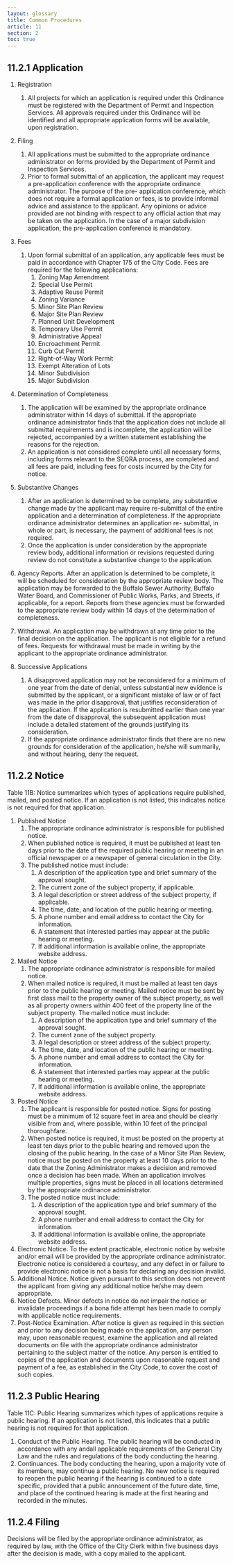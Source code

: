 ```yaml
---
layout: glossary
title: Common Procedures
article: 11
section: 2
toc: true
---
```


## 11.2.1 Application

1. Registration
   1. All projects for which an application is required under this Ordinance must be registered with the Department of Permit and Inspection Services. All approvals required under this Ordinance will be identified and all appropriate application forms will be available, upon registration.
2. Filing
   1. All applications must be submitted to the appropriate ordinance administrator on forms provided by the Department of Permit and Inspection Services.
   2. Prior to formal submittal of an application, the applicant may request a pre-application conference with the appropriate ordinance administrator. The purpose of the pre- application conference, which does not require a formal application or fees, is to provide informal advice and assistance to the applicant. Any opinions or advice provided are not binding with respect to any official action that may be taken on the application. In the case of a major subdivision application, the pre-application conference is mandatory.
3. Fees

   1. Upon formal submittal of an application, any applicable fees must be paid in accordance with Chapter 175 of the City Code. Fees are required for the following applications:
      1. Zoning Map Amendment
      2. Special Use Permit
      3. Adaptive Reuse Permit
      4. Zoning Variance
      5. Minor Site Plan Review
      6. Major Site Plan Review
      7. Planned Unit Development
      8. Temporary Use Permit
      9. Administrative Appeal
      10. Encroachment Permit
      11. Curb Cut Permit
      12. Right-of-Way Work Permit
      13. Exempt Alteration of Lots
      14. Minor Subdivision
      15. Major Subdivision

4. Determination of Completeness
   1. The application will be examined by the appropriate ordinance administrator within 14 days of submittal. If the appropriate ordinance administrator finds that the application does not include all submittal requirements and is incomplete, the application will be rejected, accompanied by a written statement establishing the reasons for the rejection.
   2. An application is not considered complete until all necessary forms, including forms relevant to the SEQRA process, are completed and all fees are paid, including fees for costs incurred by the City for notice.
5. Substantive Changes
   1. After an application is determined to be complete, any substantive change made by the applicant may require re-submittal of the entire application and a determination of completeness. If the appropriate ordinance administrator determines an application re- submittal, in whole or part, is necessary, the payment of additional fees is not required.
   2. Once the application is under consideration by the appropriate review body, additional information or revisions requested during review do not constitute a substantive change to the application.
6. Agency Reports. After an application is determined to be complete, it will be scheduled for consideration by the appropriate review body. The application may be forwarded to the Buffalo Sewer Authority, Buffalo Water Board, and Commissioner of Public Works, Parks, and Streets, if applicable, for a report. Reports from these agencies must be forwarded to the appropriate review body within 14 days of the determination of completeness.
7. Withdrawal. An application may be withdrawn at any time prior to the final decision on the application. The applicant is not eligible for a refund of fees. Requests for withdrawal must be made in writing by the applicant to the appropriate ordinance administrator.
8. Successive Applications
   1. A disapproved application may not be reconsidered for a minimum of one year from the date of denial, unless substantial new evidence is submitted by the applicant, or a significant mistake of law or of fact was made in the prior disapproval, that justifies reconsideration of the application. If the application is resubmitted earlier than one year from the date of disapproval, the subsequent application must include a detailed statement of the grounds justifying its consideration.
   2. If the appropriate ordinance administrator finds that there are no new grounds for consideration of the application, he/she will summarily, and without hearing, deny the request.

## 11.2.2 Notice

Table 11B: Notice summarizes which types of applications require published, mailed, and posted notice. If an application is not listed, this indicates notice is not required for that application.

1. Published Notice
   1. The appropriate ordinance administrator is responsible for published notice.
   2. When published notice is required, it must be published at least ten days prior to the date of the required public hearing or meeting in an official newspaper or a newspaper of general circulation in the City.
   3. The published notice must include:
      1. A description of the application type and brief summary of the approval sought.
      2. The current zone of the subject property, if applicable.
      3. A legal description or street address of the subject property, if applicable.
      4. The time, date, and location of the public hearing or meeting.
      5. A phone number and email address to contact the City for information.
      6. A statement that interested parties may appear at the public hearing or meeting.
      7. If additional information is available online, the appropriate website address.
2. Mailed Notice
   1. The appropriate ordinance administrator is responsible for mailed notice.
   2. When mailed notice is required, it must be mailed at least ten days prior to the public hearing or meeting. Mailed notice must be sent by first class mail to the property owner of the subject property, as well as all property owners within 400 feet of the property line of the subject property. The mailed notice must include:
      1. A description of the application type and brief summary of the approval sought.
      2. The current zone of the subject property.
      3. A legal description or street address of the subject property.
      4. The time, date, and location of the public hearing or meeting.
      5. A phone number and email address to contact the City for information.
      6. A statement that interested parties may appear at the public hearing or meeting.
      7. If additional information is available online, the appropriate website address.
3. Posted Notice
   1. The applicant is responsible for posted notice. Signs for posting must be a minimum of 12 square feet in area and should be clearly visible from and, where possible, within 10 feet of the principal thoroughfare.
   2. When posted notice is required, it must be posted on the property at least ten days prior to the public hearing and removed upon the closing of the public hearing. In the case of a Minor Site Plan Review, notice must be posted on the property at least 10 days prior to the date that the Zoning Administrator makes a decision and removed once a decision has been made. When an application involves multiple properties, signs must be placed in all locations determined by the appropriate ordinance administrator.
   3. The posted notice must include:
      1. A description of the application type and brief summary of the approval sought.
      2. A phone number and email address to contact the City for information.
      3. If additional information is available online, the appropriate website address.
4. Electronic Notice. To the extent practicable, electronic notice by website and/or email will be provided by the appropriate ordinance administrator. Electronic notice is considered a courtesy, and any defect in or failure to provide electronic notice is not a basis for declaring any decision invalid.
5. Additional Notice. Notice given pursuant to this section does not prevent the applicant from giving any additional notice he/she may deem appropriate.
6. Notice Defects. Minor defects in notice do not impair the notice or invalidate proceedings if a bona fide attempt has been made to comply with applicable notice requirements.
7. Post-Notice Examination. After notice is given as required in this section and prior to any decision being made on the application, any person may, upon reasonable request, examine the application and all related documents on file with the appropriate ordinance administrator pertaining to the subject matter of the notice. Any person is entitled to copies of the application and documents upon reasonable request and payment of a fee, as established in the City Code, to cover the cost of such copies.

## 11.2.3 Public Hearing

Table 11C: Public Hearing summarizes which types of applications require a public hearing. If an application is not listed, this indicates that a public hearing is not required for that application.

1. Conduct of the Public Hearing. The public hearing will be conducted in accordance with any andall applicable requirements of the General City Law and the rules and regulations of the body conducting the hearing.
2. Continuances. The body conducting the hearing, upon a majority vote of its members, may continue a public hearing. No new notice is required to reopen the public hearing if the hearing is continued to a date specific, provided that a public announcement of the future date, time, and place of the continued hearing is made at the first hearing and recorded in the minutes.

## 11.2.4 Filing

Decisions will be filed by the appropriate ordinance administrator, as required by law, with the Office of the City Clerk within five business days after the decision is made, with a copy mailed to the applicant.
